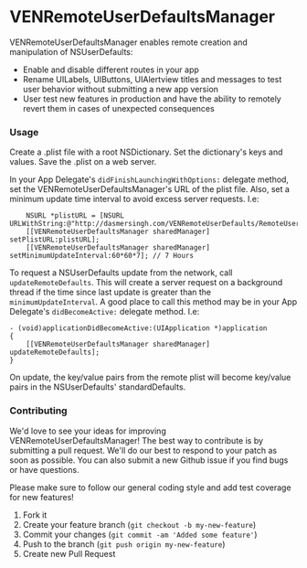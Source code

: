 VENRemoteUserDefaultsManager
============================

VENRemoteUserDefaultsManager enables remote creation and manipulation of NSUserDefaults:
- Enable and disable different routes in your app
- Rename UILabels, UIButtons, UIAlertview titles and messages to test user behavior without submitting a new app version
- User test new features in production and have the ability to remotely revert them in cases of unexpected consequences

### Usage
Create a .plist file with a root NSDictionary. Set the dictionary's keys and values. Save the .plist on a web server.

In your App Delegate's ```didFinishLaunchingWithOptions:``` delegate method, set the VENRemoteUserDefaultsManager's URL of the plist file. Also, set a minimum update time interval to avoid excess server requests. I.e: 

```objc
    NSURL *plistURL = [NSURL URLWithString:@"http://dasmersingh.com/VENRemoteUserDefaults/RemoteUserDefaults.plist"];
    [[VENRemoteUserDefaultsManager sharedManager] setPlistURL:plistURL];
    [[VENRemoteUserDefaultsManager sharedManager] setMinimumUpdateInterval:60*60*7]; // 7 Hours
 ```
To request a NSUserDefaults update from the network, call ```updateRemoteDefaults```. This will create a server request on a background thread if the time since last update is greater than the ```minimumUpdateInterval```. A good place to call this method may be in your App Delegate's ```didBecomeActive:``` delegate method. I.e:  
```objc
- (void)applicationDidBecomeActive:(UIApplication *)application
{
    [[VENRemoteUserDefaultsManager sharedManager] updateRemoteDefaults];
}
 ```
On update, the key/value pairs from the remote plist will become key/value pairs in the NSUserDefaults' standardDefaults.


### Contributing

We'd love to see your ideas for improving VENRemoteUserDefaultsManager! The best way to contribute is by submitting a pull request. We'll do our best to respond to your patch as soon as possible. You can also submit a new Github issue if you find bugs or have questions. 

Please make sure to follow our general coding style and add test coverage for new features!

1. Fork it
2. Create your feature branch (`git checkout -b my-new-feature`)
3. Commit your changes (`git commit -am 'Added some feature'`)
4. Push to the branch (`git push origin my-new-feature`)
5. Create new Pull Request